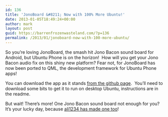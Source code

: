 ```yaml
---
id: 136
title: 'JonoBoard &#8211; Now with 100% More Ubuntu!'
date: 2013-01-05T18:49:24+00:00
author: mark
layout: post
guid: https://barrenfrozenwasteland.com/?p=136
permalink: /2013/01/jonoboard-now-with-100-more-ubuntu/
---
```

So you&#8217;re loving JonoBoard, the smash hit Jono Bacon sound board for Android, but Ubuntu Phone is on the horizon!  How will you get your Jono Bacon audio fix on this shiny new platform? Fear not, for JonoBoard has now been ported to QML, the development framework for Ubuntu Phone apps!

You can download the app as it stands [from the github page](https://github.com/marxjohnson/JonoBoard).  You&#8217;ll need to download some bits to get it to run on desktop Ubuntu, instructions are in the readme.

But wait! There&#8217;s more! One Jono Bacon sound board not enough for you? It&#8217;s your lucky day, because [ali1234 has made one too](https://github.com/ali1234/jono-qml)!
